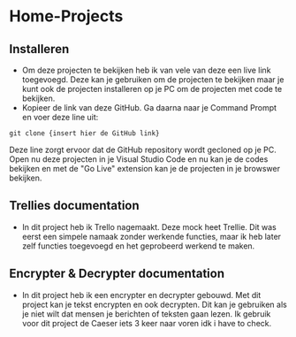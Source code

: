 # Home-Projects

## Installeren
- Om deze projecten te bekijken heb ik van vele van deze een live link toegevoegd. Deze kan je gebruiken om de projecten te bekijken maar je kunt ook de projecten installeren op je PC om de projecten met code te bekijken.
- Kopieer de link van deze GitHub. Ga daarna naar je Command Prompt en voer deze line uit:
```CMD
git clone {insert hier de GitHub link}
```
Deze line zorgt ervoor dat de GitHub repository wordt gecloned op je PC.
Open nu deze projecten in je Visual Studio Code en nu kan je de codes bekijken en met de "Go Live" extension kan je de projecten in je browswer bekijken.

## Trellies documentation
- In dit project heb ik Trello nagemaakt. Deze mock heet Trellie. Dit was eerst een simpele namaak zonder werkende functies, maar ik heb later zelf functies toegevoegd en het geprobeerd werkend te maken.

## Encrypter & Decrypter documentation
- In dit project heb ik een encrypter en decrypter gebouwd. Met dit project kan je tekst encrypten en ook decrypten. Dit kan je gebruiken als je niet wilt dat mensen je berichten of teksten gaan lezen. Ik gebruik voor dit project de Caeser iets 3 keer naar voren idk i have to check.